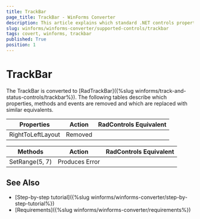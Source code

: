 ```yaml
---
title: TrackBar
page_title: TrackBar - WinForms Converter
description: This article explains which standard .NET controls properties are removed and which are replaced with similar equivalents. 
slug: winforms/winforms-converter/supported-controls/trackbar
tags: covert, winforms, trackbar
published: True
position: 1
---
```


# TrackBar

The TrackBar is converted to [RadTrackBar]({%slug winforms/track-and-status-controls/trackbar%}). The following tables describe which properties, methods and events are removed and which are replaced with similar equivalents.

|Properties|Action|RadControls Equivalent|
|---|---|---|
|RightToLeftLayout|Removed|   |

|Methods|Action|RadControls Equivalent|
|---|---|---|
|SetRange(5, 7)|Produces Error||

## See Also

* [Step-by-step tutorial]({%slug winforms/winforms-converter/step-by-step-tutorial%})
* [Requirements]({%slug winforms/winforms-converter/requirements%})
